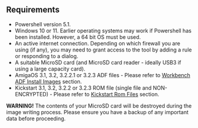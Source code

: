## Requirements

- Powershell version 5.1.
- Windows 10 or 11. Earlier operating systems may work if Powershell has been installed. However, a 64 bit OS must be used. 
- An active internet connection. Depending on which firewall you are using (if any), you may need to grant access to the tool by adding a rule or responding to a dialog.
- A suitable MicroSD card (and MicroSD card reader - ideally USB3 if using a large capacity card).
- AmigaOS 3.1, 3.2, 3.2.2.1 or 3.2.3 ADF files - Please refer to [Workbench ADF Install Images](instructions.html#workbench-adf-install-images) section.
- Kickstart 3.1, 3.2, 3.2.2 or 3.2.3 ROM file (single file and NON-ENCRYPTED) - Please refer to [Kickstart Rom Files](instructions.html#kickstart-rom-files) section.
 
**WARNING!**
The contents of your MicroSD card will be destroyed during the image writing process. Please ensure you have a backup of any important data before proceeding.
